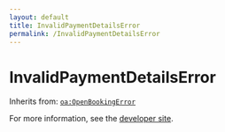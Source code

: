 ```yaml
---
layout: default
title: InvalidPaymentDetailsError
permalink: /InvalidPaymentDetailsError
---
```


# InvalidPaymentDetailsError


Inherits from: [`oa:OpenBookingError`](https://openactive.io/OpenBookingError)

For more information, see the [developer site](https://developer.openactive.io/data-model/types/).